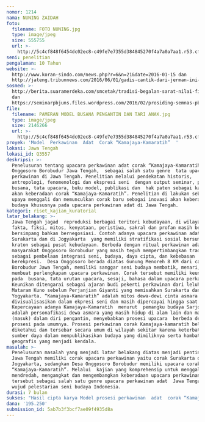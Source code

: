 ```yaml
---
nomor: 1214
nama: NUNING ZAIDAH
foto:
  filename: FOTO NUNING.jpg
  type: image/jpeg
  size: 555755
  url: >-
    http://5c4cf848f6454dc02ec8-c49fe7e7355d384845270f4a7a0a7aa1.r53.cf2.rackcdn.com/ba80060c-fb4b-452a-8417-cfa3b594ae68/FOTO%20NUNING.jpg
seni: penelitian
pengalaman: 10 Tahun
website: >-
  http://www.koran-sindo.com/news.php?r=6&n=21&date=2016-01-15 dan
  http://jateng.tribunnews.com/2016/06/01/gadis-cantik-dari-jerman-ini-bermimpi-bisa-menikah-dengan-adat-jawa.
sosmed: >-
  http://berita.suaramerdeka.com/smcetak/tradisi-begalan-sarat-nilai-filosofis/.
  dan
  https://seminarpbjuns.files.wordpress.com/2016/02/prosiding-semnas-pbj.pdf.
file:
  filename: PAMERAN MODEL BUSANA PENGANTIN DAN TARI ANAK.jpg
  type: image/jpeg
  size: 2146266
  url: >-
    http://5c4cf848f6454dc02ec8-c49fe7e7355d384845270f4a7a0a7aa1.r53.cf2.rackcdn.com/30de81a4-777d-46a1-91bf-b5e7eb26a6b3/PAMERAN%20MODEL%20BUSANA%20PENGANTIN%20DAN%20TARI%20ANAK.jpg
proyek: 'Model  Perkawinan  Adat  Corak “Kamajaya-Kamaratih”  '
lokasi: Jawa Tengah
lokasi_id: Q3557
deskripsi: >-
  Penelusuran tentang upacara perkawinan adat corak “Kamajaya-Kamaratih” di Desa
  Onggosoro Borobudur Jawa Tengah,  sebagai salah satu genre  tata upacara
  perkawinan di Jawa Tengah. Penelitian melalui pendekatan historis,
  antropologi, fenomenologi dan ekspresi seni  dengan output seminar, peragaan 
  busana, tata upacara, buku model, publikasi dan  hak paten sebagai karya cipta
  akan keberadaan corak “Kamajaya-Kamaratih”. Penelitian di lakukan sebagai
  upaya menggali dan memunculkan corak baru sebagai inovasi akan keberagaman
  budaya khususnya pada upacara perkawinan adat di Jawa Tengah. 
kategori: riset_kajian_kuratorial
latar_belakang: >-
  Jawa Tengah jagad  reproduksi berbagai teritori kebudayaan, di wilayah inilah
  fakta, fiksi, mitos, kenyataan, peristiwa, sakral dan profan masih bersemuka,
  bersimpang bahkan bernegosiasi. Contoh adanya upacara perkawinan adat di
  Surakarta dan di Jogyakarta  yang memiliki stratifikasi sosial bersumber pada
  kraton sebagai pusat kebudayaan. Berbeda dengan ritual perkawinan adat
  masyarakat Onggosoro Borobudur yang masih teguh mempertimbangkan tradisi
  sebagai pembelaan integrasi seni, budaya, daya cipta, dan kebebasan
  berekpresi.  Desa Onggosoro berada diatas Gunung Menoreh 8 KM dari candi
  Borobudur Jawa Tengah, memiliki sanggar seni budaya membatik, menari, dan
  membuat perlengkapan upacara perkawinan. Corak tersebut memiliki keunikan
  pada  busana, tata urutan upacara, sesaji, bahasa dalam upacara perkawinan.
  Keunikan ditengarai sebagai ajaran budi pekerti perkawinan dari leluhurnya
  Mataram Kuno sebelum Perjanjian Giyanti yang memisahkan Surakarta dan
  Yogyakarta. “Kamajaya-Kamaratih” adalah mitos dewa-dewi cinta asmara yang
  divisualisasikan dalam ekpresi seni dan masih dipercayai hingga saat ini.
  Kepercayaan adanya Kamajaya-Kamaratih  menurut  pemangku budaya Sarjono (67th)
  adalah personafikasi dewa asmara yang masih hidup di alam lain dan manjing
  (masuk) dalam diri pengantin, menyebabkan prosesi upacara  berbeda dengan 
  prosesi pada umumnya. Prosesi perkawinan corak Kamajaya-kamaratih belum
  diketahui dan tersebar secara umum di wilayah sekitar karena keterbatasan
  sumber daya dalam mempublikasikan budaya yang dimiliknya serta hambatan
  geografis yang menjadi kendala. 
masalah: >-
  Penelusuran masalah yang menjadi latar belakang diatas menjadi penting, jika
  Jawa Tengah memiliki corak upacara perkawinan yaitu corak Surakarta dan
  Jogyakarta, sedangkan Desa Onggosoro Borobudur memiliki upacara corak
  “Kamajaya-Kamaratih”. Melalui  kajian yang komprehensip untuk menggali,
  mendredah, mengangkat dan mengembangkan keberadaan upacara perkawinan 
  tersebut sebagai salah satu genre upacara perkawinan adat  Jawa Tengah serta
  wujud pelestarian seni budaya Indonesia. 
durasi: 7 bulan
sukses: "Hasil cipta karya Model prosesi perkawinan  adat  corak “Kamajaya-Kamaratih” masyarakat Onggosoro Borobudur Jawa Tengah adalah terwujudnya  genre budaya asli yang diturunkan pada jaman Mataram Kuno sebelum  keberadaan budaya kraton  ada sebagai wujud keberagaman budaya Indonesia. Langkah yang harus di tempuh adalah  1). Membuat kajian tentang busana dan  tata upacara perkawinan serta pendokumentasian sebagai dasar model prosesi perkawinan  adat  corak “Kamajaya-Kamaratih” masyarakat Onggosoro Borobudur Jawa Tengah. 2). Membuat Buku Model sebagai petunjuk Prosesi Perkawinan  Adat  Corak “Kamajaya-Kamaratih” Jawa Tengah. 3).Seminar dan peragaan busana model prosesi perkawinan  adat  corak “Kamajaya-Kamaratih” masyarakat Onggosoro Borobudur Jawa Tengah untuk di sosialisasikan kepada HARPI (Himpunan Ahli Rias  Pengantin Indonesia)  Jawa Tengah dan PERMADANI (Persaudaraan Masyarakat Budaya Nasional Indonesia)  serta masyarakat stageholder. 4). Mengusulkan Hak Karya Cipta. 5). Publikasi melalui media dan jurnal ilmiah.  \r\n\r\n"
dana: '195.250'
submission_id: 5ab7b3f3bcf7ae09f4935d8a
---
```

